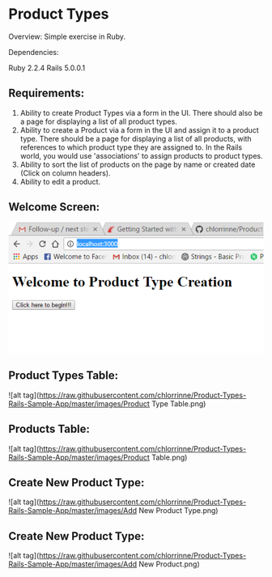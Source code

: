 # Product Types
Overview: Simple exercise in Ruby.

Dependencies:

Ruby 2.2.4
Rails 5.0.0.1

## Requirements:
1. Ability to create Product Types via a form in the UI. There should also be a page for displaying a list of all product types.
2. Ability to create a Product via a form in the UI and assign it to a product type. There should be a page for displaying a list of all products, with references to which product type they are assigned to. In the Rails world, you would use 'associations' to assign products to product types.
3. Ability to sort the list of products on the page by name or created date (Click on column headers).
4. Ability to edit a product.

## Welcome Screen:

![alt tag](https://raw.githubusercontent.com/chlorrinne/Product-Types-Rails-Sample-App/master/images/Welcome.png)

## Product Types Table:

![alt tag](https://raw.githubusercontent.com/chlorrinne/Product-Types-Rails-Sample-App/master/images/Product Type Table.png)

## Products Table:

![alt tag](https://raw.githubusercontent.com/chlorrinne/Product-Types-Rails-Sample-App/master/images/Product Table.png)

## Create New Product Type:

![alt tag](https://raw.githubusercontent.com/chlorrinne/Product-Types-Rails-Sample-App/master/images/Add New Product Type.png)

## Create New Product Type:

![alt tag](https://raw.githubusercontent.com/chlorrinne/Product-Types-Rails-Sample-App/master/images/Add New Product.png)

